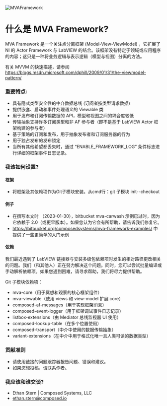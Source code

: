 ![MVAFramework](https://bitbucket.org/composedsystems/mva-framework/raw/65a57cd09ac7f296d4c8287b8fb4579cf4f080f1/MVAFramework.png)

# 什么是 MVA Framework? #

MVA Framework 是一个关注点分离框架 (Model-View-ViewModel) ，它扩展了 NI 的 Actor Framework 与 LabVIEW 的结合。该框架没有特定于领域或应用程序的内容；这只是一种将业务逻辑与表示逻辑（模型与视图）分离的方法。

有关 MVVM 的快速描述，请参阅 https://blogs.msdn.microsoft.com/dphill/2009/01/31/the-viewmodel-pattern/

### 重要特点: ###
* 具有隐式类型安全性的中介数据总线 (订阅者按类型请求数据)
* 提供嵌套、启动和事件处理语义的 Viewable 类
* 用于发布和订阅传输数据的 API，模型和视图之间的耦合度较低
* 传输抽象支持许多订阅类型和非 AF 参与者（即不是基于 LabVIEW Actor 框架构建的参与者）
* 基于策略的订阅和发布，用于抽象发布者和订阅服务器的行为
* 用于独占发布的发布锁定
* 当所有其他希望都丢失时，通过 “ENABLE_FRAMEWORK_LOG” 条件标志进行详细的框架事件日志记录。

### 我该如何设置? ###

#### 框架
* 将框架及其依赖项作为Git子模块安装。从cmd行：git 子模块 init--checkout

#### 例子
* 在撰写本文时 （2023-01-30），bitbucket mva-carwash 示例已过时，因为它依赖于 2.0（或更早版本）。如果您认为它会有所帮助，请告诉我们修复它。
* https://bitbucket.org/composedsystems/mva-framework-examples/ 中提供了一些更简单的入门示例

#### 依赖
我们最近遇到了 LabVIEW 链接器与安装多级包依赖项时发生的相对路径更改相关的问题。我们（和其他人）正在努力解决这个问题。同时，您可以尝试批量编译或手动解析依赖项。如果您遇到困难，请寻求帮助，我们将尽力提供帮助。

Git 子模块依赖项：
* mva-core（用于冥想和观察的核心框架组件）
* mva-viewable（使用 views 和 view-model 扩展 core）
* composed-af-messages（用于实现框架消息）
* composed-event-logger（用于框架调试事件日志记录）
* listbox-extensions（由 Mediator 总线监视器 UI 使用）
* composed-lookup-table（在多个位置使用）
* composed-transport（中介中使用的数据传输抽象）
* variant-extensions（在中介中用于格式化唯一且人类可读的数据类型）

### 贡献准则 ###
* 请使用链接的问题跟踪器报告问题、错误和建议。
* 如果您想投稿，请联系作者。

### 我应该和谁交谈? ###
* Ethan Stern | Composed Systems, LLC
* ethan.stern@composed.io